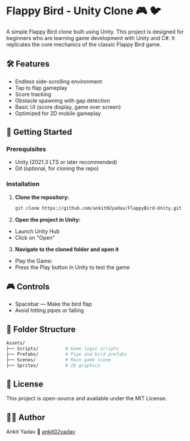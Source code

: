 # Flappy Bird - Unity Clone 🎮 🐦   
    
A simple Flappy Bird clone built using Unity. This project is designed for beginners who are learning game development with Unity and C#. It replicates the core mechanics of the classic Flappy Bird game.
  
## 🛠️ Features
 
- Endless side-scrolling environment 
- Tap to flap gameplay
- Score tracking
- Obstacle spawning with gap detection
- Basic UI (score display, game over screen)
- Optimized for 2D mobile gameplay

## 🚀 Getting Started

### Prerequisites

- Unity (2021.3 LTS or later recommended)
- Git (optional, for cloning the repo)    

### Installation

1. **Clone the repository:**
   ```bash
   git clone https://github.com/ankit02yadav/FlappyBird-Unity.git
   ```
2. **Open the project in Unity:**   
  - Launch Unity Hub
  - Click on "Open"
3. **Navigate to the cloned folder and open it**
  - Play the Game:
  - Press the Play button in Unity to test the game
## 🎮 Controls
  - Spacebar — Make the bird flap
  - Avoid hitting pipes or falling
## 📁 Folder Structure
  ```bash
  Assets/
  ├── Scripts/          # Game logic scripts
  ├── Prefabs/          # Pipe and bird prefabs
  ├── Scenes/           # Main game scene
  ├── Sprites/          # 2D graphics
  ```
## 📄 License
This project is open-source and available under the MIT License.

## 🙋‍♂️ Author
  Ankit Yadav
  🔗 [ankit02yadav](https://github.com/ankit02yadav)
